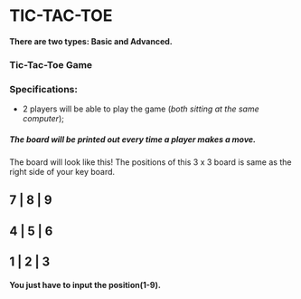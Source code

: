 # TIC-TAC-TOE

#### There are two types: Basic and Advanced.

### Tic-Tac-Toe Game

### Specifications: 
* 2 players will be able to play the game (*both sitting at the same computer*);

##### The board will be printed out every time a player makes a move.
The board will look like this!
The positions of this 3 x 3 board is same as the right side of your key board.

 7 | 8 | 9
-----------
 4 | 5 | 6
-----------
 1 | 2 | 3
-----------

#### You just have to input the position(1-9).
